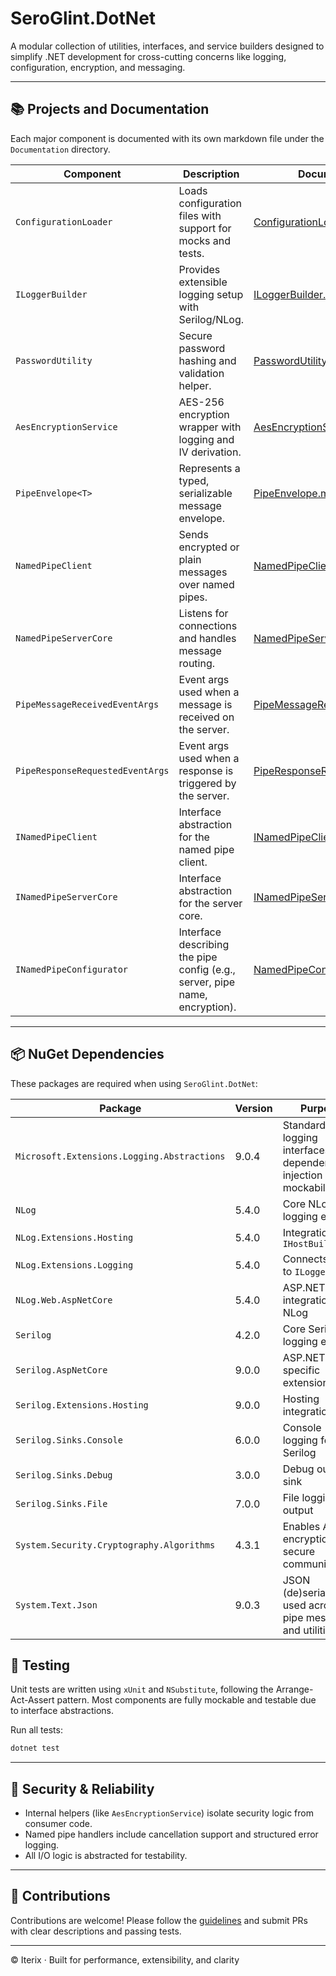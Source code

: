 # SeroGlint.DotNet

A modular collection of utilities, interfaces, and service builders designed to simplify .NET development for cross-cutting concerns like logging, configuration, encryption, and messaging.

---

## 📚 Projects and Documentation

Each major component is documented with its own markdown file under the `Documentation` directory.

| Component                            | Description                                                              | Documentation File                                           |
|--------------------------------------|--------------------------------------------------------------------------|--------------------------------------------------------------|
| `ConfigurationLoader`               | Loads configuration files with support for mocks and tests.             | [ConfigurationLoader.md](Documentation/ConfigurationLoader.md) |
| `ILoggerBuilder`                    | Provides extensible logging setup with Serilog/NLog.                    | [ILoggerBuilder.md](Documentation/ILoggerBuilder.md)             |
| `PasswordUtility`                   | Secure password hashing and validation helper.                          | [PasswordUtility.md](Documentation/PasswordUtility.md)           |
| `AesEncryptionService`              | AES-256 encryption wrapper with logging and IV derivation.              | [AesEncryptionService.md](Documentation/AesEncryptionService.md) |
| `PipeEnvelope<T>`                   | Represents a typed, serializable message envelope.                      | [PipeEnvelope.md](Documentation/PipeEnvelope.md)                 |
| `NamedPipeClient`                   | Sends encrypted or plain messages over named pipes.                     | [NamedPipeClient.md](Documentation/NamedPipeClient.md)           |
| `NamedPipeServerCore`              | Listens for connections and handles message routing.                    | [NamedPipeServerCore.md](Documentation/NamedPipeServerCore.md)   |
| `PipeMessageReceivedEventArgs`     | Event args used when a message is received on the server.               | [PipeMessageReceivedEventArgs.md](Documentation/PipeMessageReceivedEventArgs.md) |
| `PipeResponseRequestedEventArgs`   | Event args used when a response is triggered by the server.             | [PipeResponseRequestedEventArgs.md](Documentation/PipeResponseRequestedEventArgs.md) |
| `INamedPipeClient`                 | Interface abstraction for the named pipe client.                        | [INamedPipeClient.md](Documentation/INamedPipeClient.md)         |
| `INamedPipeServerCore`            | Interface abstraction for the server core.                              | [INamedPipeServerCore.md](Documentation/INamedPipeServerCore.md) |
| `INamedPipeConfigurator`          | Interface describing the pipe config (e.g., server, pipe name, encryption). | [NamedPipeConfigurator.md](Documentation/NamedPipeConfigurator.md) |

---

## 📦 NuGet Dependencies

These packages are required when using `SeroGlint.DotNet`:

| Package                                  | Version | Purpose                                                                 |
|------------------------------------------|---------|-------------------------------------------------------------------------|
| `Microsoft.Extensions.Logging.Abstractions` | 9.0.4   | Standard logging interfaces for dependency injection and mockability    |
| `NLog`                                   | 5.4.0   | Core NLog logging engine                                                |
| `NLog.Extensions.Hosting`                | 5.4.0   | Integration with `IHostBuilder`                                         |
| `NLog.Extensions.Logging`                | 5.4.0   | Connects NLog to `ILogger`                                              |
| `NLog.Web.AspNetCore`                    | 5.4.0   | ASP\.NET Core integration for NLog                                       |
| `Serilog`                                | 4.2.0   | Core Serilog logging engine                                             |
| `Serilog.AspNetCore`                     | 9.0.0   | ASP\.NET Core-specific extensions                                        |
| `Serilog.Extensions.Hosting`             | 9.0.0   | Hosting integration                                                     |
| `Serilog.Sinks.Console`                  | 6.0.0   | Console logging for Serilog                                             |
| `Serilog.Sinks.Debug`                    | 3.0.0   | Debug output sink                                                       |
| `Serilog.Sinks.File`                     | 7.0.0   | File logging output                                                     |
| `System.Security.Cryptography.Algorithms`| 4.3.1   | Enables AES encryption in secure communication                         |
| `System.Text.Json`                       | 9.0.3   | JSON (de)serialization used across pipe messaging and utilities         |

## 🧪 Testing

Unit tests are written using `xUnit` and `NSubstitute`, following the Arrange-Act-Assert pattern. Most components are fully mockable and testable due to interface abstractions.

Run all tests:

```bash
dotnet test
```

---

## 🔐 Security & Reliability

- Internal helpers (like `AesEncryptionService`) isolate security logic from consumer code.
- Named pipe handlers include cancellation support and structured error logging.
- All I/O logic is abstracted for testability.

---

## 🤝 Contributions

Contributions are welcome! Please follow the [guidelines](CONTRIBUTING.md) and submit PRs with clear descriptions and passing tests.

---

© Iterix · Built for performance, extensibility, and clarity
